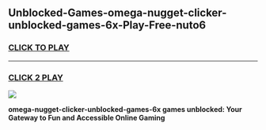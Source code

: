 
## Unblocked-Games-omega-nugget-clicker-unblocked-games-6x-Play-Free-nuto6
<h3>
<a href="https://premium76.site?title=omega-nugget-clicker-unblocked-games-6x&ref=18A1">CLICK TO PLAY</a></h3>
<hr>

<h3>
<a href="https://premium76.site?title=omega-nugget-clicker-unblocked-games-6x&ref=18A1">CLICK 2 PLAY</a>
  
</h3>

<a href="https://premium76.site?title=omega-nugget-clicker-unblocked-games-6x&ref=18A1"><img src="https://clearcache.store/games.png"></a>


**omega-nugget-clicker-unblocked-games-6x games unblocked: Your Gateway to Fun and Accessible Online Gaming**
